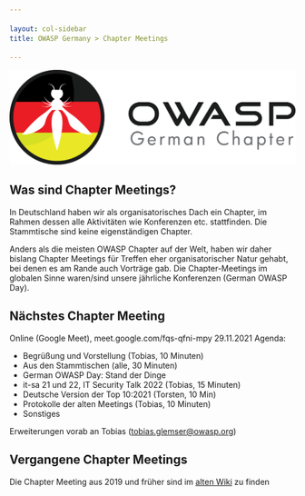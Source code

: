 ```yaml
---

layout: col-sidebar
title: OWASP Germany > Chapter Meetings

---
```


![German Chapter Logo](../assets/images/OWASP_German_Chapter_WHITE_PNG.png)

## Was sind Chapter Meetings?

In Deutschland haben wir als organisatorisches Dach ein Chapter, im Rahmen dessen alle Aktivitäten wie Konferenzen etc. stattfinden. Die Stammtische sind keine eigenständigen Chapter.

Anders als die meisten OWASP Chapter auf der Welt, haben wir daher bislang Chapter Meetings für Treffen eher organisatorischer Natur gehabt, bei denen es am Rande auch Vorträge gab. Die Chapter-Meetings im globalen Sinne waren/sind unsere jährliche Konferenzen (German OWASP Day). 

## Nächstes Chapter Meeting
Online (Google Meet), meet.google.com/fqs-qfni-mpy
29.11.2021
Agenda:
 * Begrüßung und Vorstellung (Tobias, 10 Minuten)
 * Aus den Stammtischen (alle, 30 Minuten)
 * German OWASP Day: Stand der Dinge 
 * it-sa 21 und 22, IT Security Talk 2022 (Tobias, 15 Minuten)
 * Deutsche Version der Top 10:2021 (Torsten, 10 Min)
 * Protokolle der alten Meetings (Tobias, 10 Minuten)
 * Sonstiges

Erweiterungen vorab an Tobias (tobias.glemser@owasp.org)

## Vergangene Chapter Meetings
Die Chapter Meeting aus 2019 und früher sind im [alten Wiki](https://wiki.owasp.org/index.php/Germany/Chapter_Meetings) zu finden 
